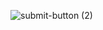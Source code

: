 ![submit-button (2)](https://github.com/JMBoulos12/animejs/assets/65892342/99ba59d5-a382-4f82-8e6f-dacc32b3be2e)
